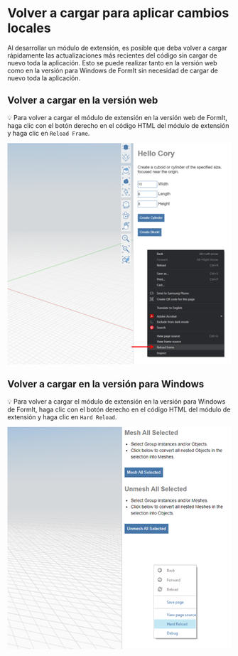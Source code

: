 # Volver a cargar para aplicar cambios locales

Al desarrollar un módulo de extensión, es posible que deba volver a cargar rápidamente las actualizaciones más recientes del código sin cargar de nuevo toda la aplicación. Esto se puede realizar tanto en la versión web como en la versión para Windows de FormIt sin necesidad de cargar de nuevo toda la aplicación.

## Volver a cargar en la versión web

💡 Para volver a cargar el módulo de extensión en la versión web de FormIt, haga clic con el botón derecho en el código HTML del módulo de extensión y haga clic en `Reload Frame`.

![](<../../../.gitbook/assets/d11 (1).png>)

## Volver a cargar en la versión para Windows

💡 Para volver a cargar el módulo de extensión en la versión para Windows de FormIt, haga clic con el botón derecho en el código HTML del módulo de extensión y haga clic en `Hard Reload`.

![](../../../.gitbook/assets/d18.png)
